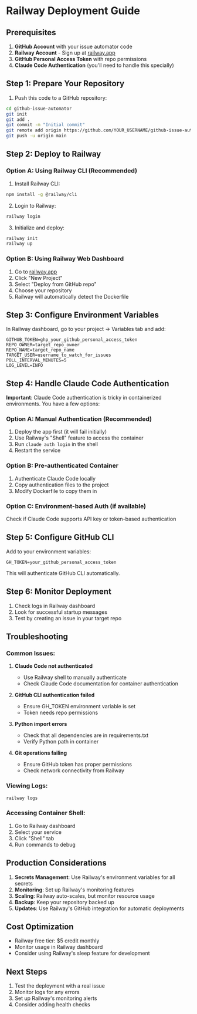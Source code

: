 # Railway Deployment Guide

## Prerequisites

1. **GitHub Account** with your issue automator code
2. **Railway Account** - Sign up at [railway.app](https://railway.app)
3. **GitHub Personal Access Token** with repo permissions
4. **Claude Code Authentication** (you'll need to handle this specially)

## Step 1: Prepare Your Repository

1. Push this code to a GitHub repository:
```bash
cd github-issue-automator
git init
git add .
git commit -m "Initial commit"
git remote add origin https://github.com/YOUR_USERNAME/github-issue-automator.git
git push -u origin main
```

## Step 2: Deploy to Railway

### Option A: Using Railway CLI (Recommended)

1. Install Railway CLI:
```bash
npm install -g @railway/cli
```

2. Login to Railway:
```bash
railway login
```

3. Initialize and deploy:
```bash
railway init
railway up
```

### Option B: Using Railway Web Dashboard

1. Go to [railway.app](https://railway.app)
2. Click "New Project"
3. Select "Deploy from GitHub repo"
4. Choose your repository
5. Railway will automatically detect the Dockerfile

## Step 3: Configure Environment Variables

In Railway dashboard, go to your project → Variables tab and add:

```
GITHUB_TOKEN=ghp_your_github_personal_access_token
REPO_OWNER=target_repo_owner
REPO_NAME=target_repo_name  
TARGET_USER=username_to_watch_for_issues
POLL_INTERVAL_MINUTES=5
LOG_LEVEL=INFO
```

## Step 4: Handle Claude Code Authentication

**Important**: Claude Code authentication is tricky in containerized environments. You have a few options:

### Option A: Manual Authentication (Recommended)
1. Deploy the app first (it will fail initially)
2. Use Railway's "Shell" feature to access the container
3. Run `claude auth login` in the shell
4. Restart the service

### Option B: Pre-authenticated Container
1. Authenticate Claude Code locally
2. Copy authentication files to the project
3. Modify Dockerfile to copy them in

### Option C: Environment-based Auth (if available)
Check if Claude Code supports API key or token-based authentication

## Step 5: Configure GitHub CLI

Add to your environment variables:
```
GH_TOKEN=your_github_personal_access_token
```

This will authenticate GitHub CLI automatically.

## Step 6: Monitor Deployment

1. Check logs in Railway dashboard
2. Look for successful startup messages
3. Test by creating an issue in your target repo

## Troubleshooting

### Common Issues:

1. **Claude Code not authenticated**
   - Use Railway shell to manually authenticate
   - Check Claude Code documentation for container authentication

2. **GitHub CLI authentication failed**
   - Ensure GH_TOKEN environment variable is set
   - Token needs repo permissions

3. **Python import errors**
   - Check that all dependencies are in requirements.txt
   - Verify Python path in container

4. **Git operations failing**
   - Ensure GitHub token has proper permissions
   - Check network connectivity from Railway

### Viewing Logs:
```bash
railway logs
```

### Accessing Container Shell:
1. Go to Railway dashboard
2. Select your service
3. Click "Shell" tab
4. Run commands to debug

## Production Considerations

1. **Secrets Management**: Use Railway's environment variables for all secrets
2. **Monitoring**: Set up Railway's monitoring features
3. **Scaling**: Railway auto-scales, but monitor resource usage
4. **Backup**: Keep your repository backed up
5. **Updates**: Use Railway's GitHub integration for automatic deployments

## Cost Optimization

- Railway free tier: $5 credit monthly
- Monitor usage in Railway dashboard
- Consider using Railway's sleep feature for development

## Next Steps

1. Test the deployment with a real issue
2. Monitor logs for any errors
3. Set up Railway's monitoring alerts
4. Consider adding health checks